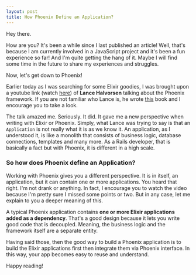 ```yaml
---
layout: post
title: How Phoenix Define an Application?
---
```


Hey there.

How are you? It's been a while since I last published an article! Well, that's
because I am currently involved in a JavaScript project and it's been a fun
experience so far! And I'm quite getting the hang of it. Maybe I will find some time
in the future to share my experiences and struggles.

<!--break-->

Now, let's get down to Phoenix!

Earlier today as I was searching for some Elixir goodies, I was brought upon a
youtube link (watch [here](https://www.youtube.com/watch?v=lDKCSheBc-8)) of **Lance Halvorsen** 
talking about the Phoenix framework. If you are not familiar who Lance is, he wrote 
[this](https://pragprog.com/book/lhelph/functional-web-development-with-elixir-otp-and-phoenix)
book and I encourage you to take a look.

The talk amazed me. Seriously. It did. It gave me a new perspective when writing
with Elixir or Phoenix. Simply, what Lance was trying to say is that an
`Application` is not really what it is as we know it. An application, as I
understood it, is like a monolith that consists of business logic, database
connections, templates and many more. As a Rails developer, that is basically
a fact but with Phoenix, it is different in a high scale.

### So how does Phoenix define an Application?

Working with Phoenix gives you a different perspective. It is in itself, an
application, but it can contain one or more applications. You heard that right.
I'm not drank or anything. In fact, I encourage you to watch the video because
I'm pretty sure I missed some points or two. But in any case, let me explain to
you a deeper meaning of this.

A typical Phoenix application contains **one or more Elixir applications added as
a dependency**. That's a good design because it lets you write good code that is
decoupled. Meaning, the business logic and the framework itself are a separate
entity.

Having said those, then the good way to build a Phoenix application is to build
the Elixir applications first then integrate them via Phoenix interface. In this
way, your app becomes easy to reuse and understand.

Happy reading!
